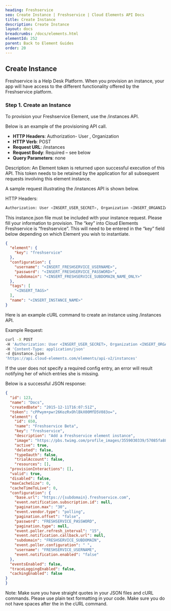 ```yaml
---
heading: Freshservice
seo: Create Instance | Freshservice | Cloud Elements API Docs
title: Create Instance
description: Create Instance
layout: docs
breadcrumbs: /docs/elements.html
elementId: 252
parent: Back to Element Guides
order: 20
---
```


## Create Instance

Freshservice is a Help Desk Platform. When you provision an instance, your app will have access to the different functionality offered by the Freshservice platform.

### Step 1. Create an Instance

To provision your Freshservice Element, use the /instances API.

Below is an example of the provisioning API call.

* __HTTP Headers__: Authorization- User <user secret>, Organization <organization secret>
* __HTTP Verb__: POST
* __Request URL__: /instances
* __Request Body__: Required – see below
* __Query Parameters__: none

Description: An Element token is returned upon successful execution of this API. This token needs to be retained by the application for all subsequent requests involving this element instance.

A sample request illustrating the /instances API is shown below.

HTTP Headers:

```bash
Authorization: User <INSERT_USER_SECRET>, Organization <INSERT_ORGANIZATION_SECRET>

```
This instance.json file must be included with your instance request.  Please fill your information to provision.  The “key” into Cloud Elements Freshservice is “freshservice”.  This will need to be entered in the “key” field below depending on which Element you wish to instantiate.

```JSON
{
  "element": {
    "key": "freshservice"
  },
  "configuration": {
    "username": "<INSERT_FRESHSERVICE_USERNAME>",
    "password": "<INSERT_FRESHSERVICE_PASSWORD>",
    "subdomain": "<INSERT_FRESHSERVICE_SUBDOMAIN_NAME_ONLY>"
  },
  "tags": [
    "<INSERT_TAGS>"
  ],
  "name": "<INSERT_INSTANCE_NAME>"
}
```

Here is an example cURL command to create an instance using /instances API.

Example Request:

```bash
curl -X POST
-H 'Authorization: User <INSERT_USER_SECRET>, Organization <INSERT_ORGANIZATION_SECRET>'
-H 'Content-Type: application/json'
-d @instance.json
'https://api.cloud-elements.com/elements/api-v2/instances'
```

If the user does not specify a required config entry, an error will result notifying her of which entries she is missing.

Below is a successful JSON response:

```JSON
{
  "id": 123,
  "name": "Docs",
  "createdDate": "2015-12-11T16:07:51Z",
  "token": "cPPwym+pwr26KozRxOhlBkX00MfD5V083o=",
  "element": {
    "id": 650,
    "name": "Freshservice Beta",
    "key": "freshservice",
    "description": "Add a Freshservice element instance",
    "image": "https://pbs.twimg.com/profile_images/3559030339/57085fa888b2c9e82fafc5b165da00db.png",
    "active": true,
    "deleted": false,
    "typeOauth": false,
    "trialAccount": false,
    "resources": [],
  "provisionInteractions": [],
  "valid": true,
  "disabled": false,
  "maxCacheSize": 0,
  "cacheTimeToLive": 0,
  "configuration": {
    "base.url": "https://{subdomain}.freshservice.com",
    "event.notification.subscription.id": null,
    "pagination.max": "30",
    "event.vendor.type": "polling",
    "pagination.offset": "false",
    "password": "FRESHSERVICE_PASSWORD",
    "pagination.type": null,
    "event.poller.refresh_interval": "15",
    "event.notification.callback.url": null,
    "subdomain": "FRESHSERVICE_SUBDOMAIN",
    "event.poller.configuration": " ",
    "username": "FRESHSERVICE_USERNAME",
    "event.notification.enabled": "false"
  },
  "eventsEnabled": false,
  "traceLoggingEnabled": false,
  "cachingEnabled": false
}
}
```

Note:  Make sure you have straight quotes in your JSON files and cURL commands.  Please use plain text formatting in your code.  Make sure you do not have spaces after the in the cURL command.
